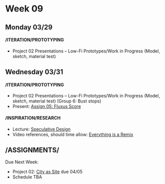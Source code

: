 # Week 09
## Monday 03/29

#### /ITERATION/PROTOTYPING

* Project 02 Presentations – Low-Fi Prototypes/Work in Progress
(Model, sketch, material test)

## Wednesday 03/31

#### /ITERATION/PROTOTYPING

* Project 02 Presentations – Low-Fi Prototypes/Work in Progress
(Model, sketch, material test) (Group 6: Bust stops) 
* Present: [Assign 05: Fluxus Score](5_fluxus_instruction.md) 

#### /INSPIRATION/RESEARCH

* Lecture: [Speculative Design](https://docs.google.com/presentation/d/1s7xoa6iYcCZ_7PX9XTV-9vS7qcaaxKCn3BnwJ4J6i5s/edit?usp=sharing)
* Video references, should time allow: [Everything is a Remix](https://vimeo.com/14912890)


## /ASSIGNMENTS/

Due Next Week:
* Project 02: [City as Site](Project2_CityasSite.md) due 04/05
* Schedule TBA 



